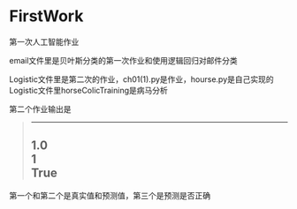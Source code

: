 # FirstWork
第一次人工智能作业

email文件里是贝叶斯分类的第一次作业和使用逻辑回归对邮件分类

Logistic文件里是第二次的作业，ch01(1).py是作业，hourse.py是自己实现的
Logistic文件里horseColicTraining是病马分析

第二个作业输出是

>---------------------
>1.0<br>
>1<br>
>True
>---------------------
第一个和第二个是真实值和预测值，第三个是预测是否正确
